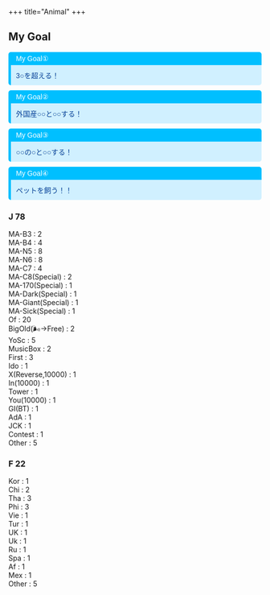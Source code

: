 +++
title="Animal"
+++

## My Goal
<div style="margin: 10px 0; border-left: 5px solid #00BFFF; border-radius: 5px; overflow: hidden; font-family: Arial, sans-serif;"><div style="background-color: #00BFFF; color: #ffffff; padding: 5px 10px; font-weight: normal; font-size: 14px;"> My Goal① </div><div style="background-color: #D0F0FF; color: #084298; padding: 10px;"><p style="margin: 0;">3○を超える！</p></div></div>

<div style="margin: 10px 0; border-left: 5px solid #00BFFF; border-radius: 5px; overflow: hidden; font-family: Arial, sans-serif;"><div style="background-color: #00BFFF; color: #ffffff; padding: 5px 10px; font-weight: normal; font-size: 14px;"> My Goal② </div><div style="background-color: #D0F0FF; color: #084298; padding: 10px;"><p style="margin: 0;">外国産○○と○○する！</p></div></div>

<div style="margin: 10px 0; border-left: 5px solid #00BFFF; border-radius: 5px; overflow: hidden; font-family: Arial, sans-serif;"><div style="background-color: #00BFFF; color: #ffffff; padding: 5px 10px; font-weight: normal; font-size: 14px;"> My Goal③ </div><div style="background-color: #D0F0FF; color: #084298; padding: 10px;"><p style="margin: 0;">○○の○と○○する！</p></div></div>

<div style="margin: 10px 0; border-left: 5px solid #00BFFF; border-radius: 5px; overflow: hidden; font-family: Arial, sans-serif;"><div style="background-color: #00BFFF; color: #ffffff; padding: 5px 10px; font-weight: normal; font-size: 14px;"> My Goal④ </div><div style="background-color: #D0F0FF; color: #084298; padding: 10px;"><p style="margin: 0;">ペットを飼う！！</p></div></div>

### J 78
MA-B3 : 2  
MA-B4 : 4  
MA-N5 : 8  
MA-N6 : 8  
MA-C7 : 4  
MA-C8(Special) : 2  
MA-170(Special) : 1  
MA-Dark(Special) : 1  
MA-Giant(Special) : 1  
MA-Sick(Special) : 1  
Of : 20  
BigOld(🌬→Free) : 2  
YoSc : 5  
MusicBox : 2  
First : 3  
Ido : 1  
X(Reverse,10000) : 1  
In(10000) : 1  
Tower : 1  
You(10000) : 1  
GI(BT) : 1  
AdA : 1  
JCK : 1  
Contest : 1  
Other : 5  

### F 22
Kor : 1  
Chi : 2  
Tha : 3  
Phi : 3  
Vie : 1  
Tur : 1  
UK : 1  
Uk : 1  
Ru : 1  
Spa : 1  
Af : 1  
Mex : 1  
Other : 5


